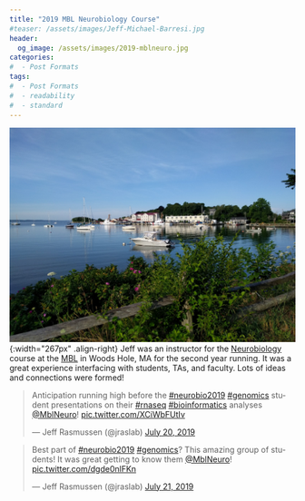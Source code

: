 ```yaml
---
title: "2019 MBL Neurobiology Course"
#teaser: /assets/images/Jeff-Michael-Barresi.jpg
header:
  og_image: /assets/images/2019-mblneuro.jpg
categories:
#  - Post Formats
tags:
#  - Post Formats
#  - readability
#  - standard
---
```

![Woods Hole](/assets/images/2019-mblneuro.jpg){:width="267px" .align-right}
Jeff was an instructor for the [Neurobiology](https://www.mbl.edu/education/courses/neurobiology/) course at the [MBL](https://www.mbl.edu/) in Woods Hole, MA for the second year running. It was a great experience interfacing with students, TAs, and faculty. Lots of ideas and connections were formed!

<blockquote class="twitter-tweet"><p lang="en" dir="ltr">Anticipation running high before the <a href="https://twitter.com/hashtag/neurobio2019?src=hash&amp;ref_src=twsrc%5Etfw">#neurobio2019</a> <a href="https://twitter.com/hashtag/genomics?src=hash&amp;ref_src=twsrc%5Etfw">#genomics</a> student presentations on their <a href="https://twitter.com/hashtag/rnaseq?src=hash&amp;ref_src=twsrc%5Etfw">#rnaseq</a> <a href="https://twitter.com/hashtag/bioinformatics?src=hash&amp;ref_src=twsrc%5Etfw">#bioinformatics</a> analyses <a href="https://twitter.com/MblNeuro?ref_src=twsrc%5Etfw">@MblNeuro</a>! <a href="https://t.co/XCiWbFUtIv">pic.twitter.com/XCiWbFUtIv</a></p>&mdash; Jeff Rasmussen (@jraslab) <a href="https://twitter.com/jraslab/status/1152681762536996865?ref_src=twsrc%5Etfw">July 20, 2019</a></blockquote> <script async src="https://platform.twitter.com/widgets.js" charset="utf-8"></script>

<blockquote class="twitter-tweet"><p lang="en" dir="ltr">Best part of <a href="https://twitter.com/hashtag/neurobio2019?src=hash&amp;ref_src=twsrc%5Etfw">#neurobio2019</a> <a href="https://twitter.com/hashtag/genomics?src=hash&amp;ref_src=twsrc%5Etfw">#genomics</a>? This amazing group of students! It was great getting to know them <a href="https://twitter.com/MblNeuro?ref_src=twsrc%5Etfw">@MblNeuro</a>! <a href="https://t.co/dgde0nlFKn">pic.twitter.com/dgde0nlFKn</a></p>&mdash; Jeff Rasmussen (@jraslab) <a href="https://twitter.com/jraslab/status/1152912756401758209?ref_src=twsrc%5Etfw">July 21, 2019</a></blockquote> <script async src="https://platform.twitter.com/widgets.js" charset="utf-8"></script>


